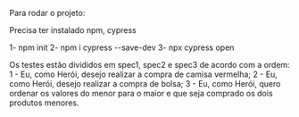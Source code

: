 Para rodar o projeto:

Precisa ter instalado npm, cypress

1- npm init 2- npm i cypress --save-dev 3- npx cypress open

Os testes estão divididos em spec1, spec2 e spec3 de acordo com a ordem:
1 - Eu, como Herói, desejo realizar a compra de camisa vermelha;
2 - Eu, como Herói, desejo realizar a compra de bolsa;
3 - Eu, como Herói, quero ordenar os valores do menor para o maior e que seja comprado os dois produtos menores.

